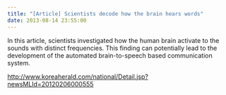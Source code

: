 ```yaml
---
title: "[Article] Scientists decode how the brain hears words"
date: 2013-08-14 23:55:00
---
```


In this article, scientists investigated how the human brain activate to the sounds with distinct frequencies. This finding can potentially lead to the development of the automated brain-to-speech based communication system. 

<http://www.koreaherald.com/national/Detail.jsp?newsMLId=20120206000555>

